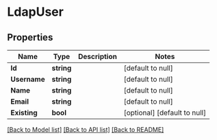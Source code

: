 # LdapUser

## Properties
Name | Type | Description | Notes
------------ | ------------- | ------------- | -------------
**Id** | **string** |  | [default to null]
**Username** | **string** |  | [default to null]
**Name** | **string** |  | [default to null]
**Email** | **string** |  | [default to null]
**Existing** | **bool** |  | [optional] [default to null]

[[Back to Model list]](../README.md#documentation-for-models) [[Back to API list]](../README.md#documentation-for-api-endpoints) [[Back to README]](../README.md)


